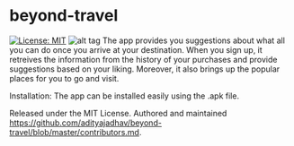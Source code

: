 # beyond-travel
[![License: MIT](https://img.shields.io/github/license/mashape/apistatus.svg)](https://opensource.org/licenses/MIT)
![alt tag](https://github.com/adityajadhav/beyond-travel/blob/master/travel-pro.png)
The app provides you suggestions about what all you can do once you arrive at your destination.
When you sign up, it retreives the information from the history of your purchases and provide suggestions based on your liking. Moreover, it also brings up the popular places for you to go and visit. 


Installation: 
The app can be installed easily using the .apk file.

Released under the MIT License.
Authored and maintained https://github.com/adityajadhav/beyond-travel/blob/master/contributors.md.

